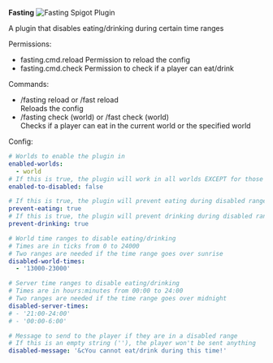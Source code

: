 **Fasting**
![Fasting Spigot Plugin](https://i.imgur.com/JenDEum.png)

A plugin that disables eating/drinking during certain time ranges

Permissions:
 - fasting.cmd.reload
   Permission to reload the config
 - fasting.cmd.check
   Permission to check if a player can eat/drink

Commands:
 - /fasting reload or /fast reload\
   Reloads the config
 - /fasting check (world) or /fast check (world)\
   Checks if a player can eat in the current world or the specified world

Config:
```yaml
# Worlds to enable the plugin in
enabled-worlds:
  - world
# If this is true, the plugin will work in all worlds EXCEPT for those in "enabled-worlds"
enabled-to-disabled: false

# If this is true, the plugin will prevent eating during disabled ranges
prevent-eating: true
# If this is true, the plugin will prevent drinking during disabled ranges
prevent-drinking: true

# World time ranges to disable eating/drinking
# Times are in ticks from 0 to 24000
# Two ranges are needed if the time range goes over sunrise
disabled-world-times:
  - '13000-23000'

# Server time ranges to disable eating/drinking
# Times are in hours:minutes from 00:00 to 24:00
# Two ranges are needed if the time range goes over midnight
disabled-server-times:
# - '21:00-24:00'
# - '00:00-6:00'

# Message to send to the player if they are in a disabled range
# If this is an empty string (''), the player won't be sent anything
disabled-message: '&cYou cannot eat/drink during this time!'
```
